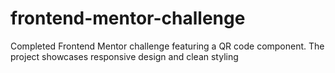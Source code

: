 # frontend-mentor-challenge
Completed Frontend Mentor challenge featuring a QR code component. The project showcases responsive design and clean styling
